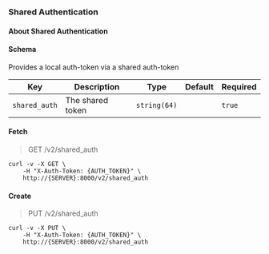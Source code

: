 ### Shared Authentication

#### About Shared Authentication

#### Schema

Provides a local auth-token via a shared auth-token

Key | Description | Type | Default | Required
--- | ----------- | ---- | ------- | --------
`shared_auth` | The shared token | `string(64)` |   | `true`




#### Fetch

> GET /v2/shared_auth

```shell
curl -v -X GET \
    -H "X-Auth-Token: {AUTH_TOKEN}" \
    http://{SERVER}:8000/v2/shared_auth
```

#### Create

> PUT /v2/shared_auth

```shell
curl -v -X PUT \
    -H "X-Auth-Token: {AUTH_TOKEN}" \
    http://{SERVER}:8000/v2/shared_auth
```

